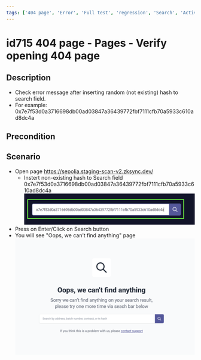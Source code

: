 ```yaml
---
tags: ['404 page', 'Error', 'Full test', 'regression', 'Search', 'Active']
---
```


# id715 404 page - Pages - Verify opening 404 page

## Description
  - Check error message after inserting random (not existing) hash to search field.
  - For example: 0x7e7f53d0a3716698db00ad03847a36439772fbf7111cfb70a5933c610ad8dc4a

## Precondition


## Scenario
- Open page https://sepolia.staging-scan-v2.zksync.dev/
    - Instert non-existing hash to Search field 0x7e7f53d0a3716698db00ad03847a36439772fbf7111cfb70a5933c610ad8dc4a
      ![Screenshot](../../../../static/img/Pages/404pages/id715_1.png)
- Press on Enter/Click on Search button
- You will see "Oops, we can’t find anything" page
  ![Screenshot](../../../../static/img/Pages/404pages/id715_2.png)